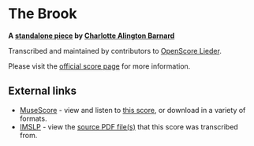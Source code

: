 
# The Brook

__A [standalone piece](..) by [Charlotte Alington Barnard](../..)__

Transcribed and maintained by contributors to [OpenScore Lieder].

Please visit the [official score page] for more information.

[official score page]: https://musescore.com/openscore-lieder-corpus/scores/6586675
[OpenScore Lieder]: https://musescore.com/openscore-lieder-corpus

## External links

- [MuseScore] - view and listen to [this score][MuseScore], or download in a variety of formats.
- [IMSLP] - view the [source PDF file(s)][IMSLP] that this score was transcribed from.

[MuseScore]: https://musescore.com/score/6586675
[IMSLP]: https://imslp.org/wiki/Special:ReverseLookup/626307
